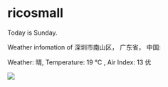 # ricosmall

Today is Sunday.

Weather infomation of 深圳市南山区， 广东省， 中国: 

Weather: 晴, Temperature: 19 ℃ , Air Index: 13 优

<img src="https://github-readme-stats.vercel.app/api?username=ricosmall&show_icons=true" />
